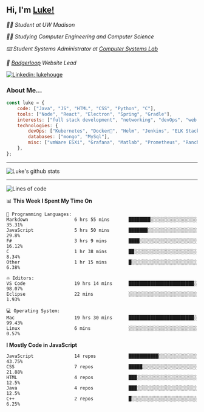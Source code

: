 <h2> Hi, I'm <a href="https://www.lukehouge.com">Luke!</a></h2>

<p><em>👨‍🎓 Student at UW Madison</em></p>
<p><em>🧑‍💻 Studying Computer Engineering and Computer Science</em></p>
<p><em>⌨️ Student Systems Administrator at <a href="https://csl.cs.wisc.edu/">Computer Systems Lab</a></em></p>
<p><em>🚆  <a href="https://badgerloop.com">Badgerloop</a> Website Lead</em></p>


[![Linkedin: lukehouge](https://img.shields.io/badge/-lukehouge-blue?style=flat-square&logo=Linkedin&logoColor=white&link=https://www.linkedin.com/in/lukehouge/)](https://www.linkedin.com/in/lukehouge/)

### About Me...  

```javascript
const luke = {
    code: ["Java", "JS", "HTML", "CSS", "Python", "C"],
    tools: ["Node", "React", "Electron", "Spring", "Gradle"],
    interests: ["full stack development", "networking", "devOps", "web dev", "photography"],
    technologies: {
        devOps: ["Kubernetes", "Docker🐳", "Helm", "Jenkins", "ELK Stack"],
        databases: ["mongo", "MySql"],
        misc: ["vmWare ESXi", "Grafana", "Matlab", "Prometheus", "Rancher", "Cisco"]
    },
};
```
---

![Luke's github stats](https://github-readme-stats.vercel.app/api?username=lukehouge&show_icons=true&theme=dracula)

---

<!--START_SECTION:waka-->
![Lines of code](https://img.shields.io/badge/From%20Hello%20World%20I%27ve%20Written-388701%20lines%20of%20code-blue)

📊 **This Week I Spent My Time On** 

```text
💬 Programming Languages: 
Markdown                 6 hrs 55 mins       ████████░░░░░░░░░░░░░░░░░   35.31% 
JavaScript               5 hrs 50 mins       ███████░░░░░░░░░░░░░░░░░░   29.8% 
F#                       3 hrs 9 mins        ████░░░░░░░░░░░░░░░░░░░░░   16.12% 
C                        1 hr 38 mins        ██░░░░░░░░░░░░░░░░░░░░░░░   8.34% 
Other                    1 hr 15 mins        █░░░░░░░░░░░░░░░░░░░░░░░░   6.38%

🔥 Editors: 
VS Code                  19 hrs 14 mins      ████████████████████████░   98.07% 
Eclipse                  22 mins             ░░░░░░░░░░░░░░░░░░░░░░░░░   1.93%

💻 Operating System: 
Mac                      19 hrs 30 mins      ████████████████████████░   99.43% 
Linux                    6 mins              ░░░░░░░░░░░░░░░░░░░░░░░░░   0.57%

```

**I Mostly Code in JavaScript** 

```text
JavaScript               14 repos            ███████████░░░░░░░░░░░░░░   43.75% 
CSS                      7 repos             █████░░░░░░░░░░░░░░░░░░░░   21.88% 
HTML                     4 repos             ███░░░░░░░░░░░░░░░░░░░░░░   12.5% 
Java                     4 repos             ███░░░░░░░░░░░░░░░░░░░░░░   12.5% 
C++                      2 repos             █░░░░░░░░░░░░░░░░░░░░░░░░   6.25%

```



<!--END_SECTION:waka-->
